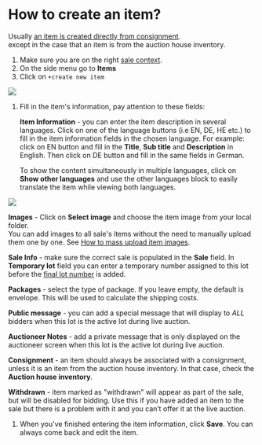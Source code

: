 # How to create an item?

Usually [an item is created directly from consignment](../consignment/how-to-add-an-item-to-consignment.md).  
except in the case that an item is from the auction house inventory.

1. Make sure you are on the right [sale context](../sale/sale-context.md).
2. On the side menu go to **Items**
3. Click on `+create new item`

![](https://user-images.githubusercontent.com/20393485/45416650-155d2200-b689-11e8-8868-18abf4f04ab8.jpg)

1. Fill in the item's information, pay attention to these fields:

   **Item Information** - you can enter the item description in several languages. Click on one of the language buttons \(i.e EN, DE, HE etc.\) to fill in the item information fields in the chosen language. For example: click on EN button and fill in the **Title**, **Sub title** and **Description** in English. Then click on DE button and fill in the same fields in German.

   To show the content simultaneously in multiple languages, click on **Show other languages** and use the other languages block to easily translate the item while viewing both languages.

![](https://user-images.githubusercontent.com/20393485/47001411-0a3b5d00-d133-11e8-9320-511b44a64fb6.jpg)

**Images** - Click on **Select image** and choose the item image from your local folder.  
You can add images to all sale's items without the need to manually upload them one by one. See [How to mass upload item images](../sale/how-to-mass-upload-items-images.md).

**Sale Info** - make sure the correct sale is populated in the **Sale** field. In **Temporary lot** field you can enter a temporary number assigned to this lot before the [final lot number](../sale/how-to-assign-lot-numbers.md) is added.

**Packages** - select the type of package. If you leave empty, the default is envelope. This will be used to calculate the shipping costs.

**Public message** - you can add a special message that will display to _ALL_ bidders when this lot is the active lot during live auction.

**Auctioneer Notes** - add a private message that is only displayed on the auctioneer screen when this lot is the active lot during live auction.

**Consignment** - an item should always be associated with a consignment, unless it is an item from the auction house inventory. In that case, check the **Auction house inventory**.

**Withdrawn** - item marked as "withdrawn" will appear as part of the sale, but will be disabled for bidding. Use this if you have added an item to the sale but there is a problem with it and you can’t offer it at the live auction.

1. When you've finished entering the item information, click **Save**.  You can always come back and edit the item.


